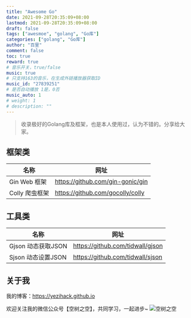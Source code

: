 ```yaml
---
title: "Awesome Go"
date: 2021-09-28T20:35:09+08:00
lastmod: 2021-09-28T20:35:09+08:00
draft: false
tags: ["awesmoe", "golang", "Go库"]
categories: ["golang", "Go库"]
author: "百里"
comment: false
toc: true
reward: true
# 音乐开关，true/false
music: true
# 只支持163的音乐，在生成外链播放器获取ID
music_id: "27839251"
# 是否自动播放 1是，0否
music_auto: 1
# weight: 1
# description: ""
---
```




> 收录极好的Golang库及框架，也是本人使用过，认为不错的。分享给大家。

## 框架类

| 名称       | 网址                               |
| ---------- | ---------------------------------- |
| Gin Web 框架 | https://github.com/gin-gonic/gin |
| Colly 爬虫框架 |https://github.com/gocolly/colly|


## 工具类
| 名称       | 网址                               |
| ---------- | ---------------------------------- |
| Gjson 动态获取JSON | https://github.com/tidwall/gjson  |
| Sjson 动态设置JSON | https://github.com/tidwall/sjson |






## 关于我
我的博客：https://yezihack.github.io

欢迎关注我的微信公众号【空树之空】，共同学习，一起进步~
![空树之空](https://cdn.jsdelivr.net/gh/yezihack/assets/b/20210122112114.png?imageslim)